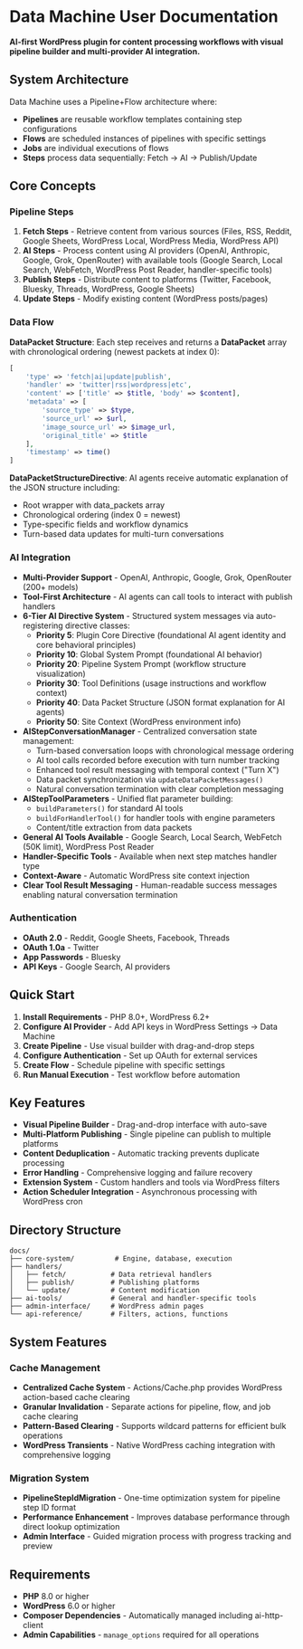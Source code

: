 # Data Machine User Documentation

**AI-first WordPress plugin for content processing workflows with visual pipeline builder and multi-provider AI integration.**

## System Architecture

Data Machine uses a Pipeline+Flow architecture where:

- **Pipelines** are reusable workflow templates containing step configurations
- **Flows** are scheduled instances of pipelines with specific settings  
- **Jobs** are individual executions of flows
- **Steps** process data sequentially: Fetch → AI → Publish/Update

## Core Concepts

### Pipeline Steps

1. **Fetch Steps** - Retrieve content from various sources (Files, RSS, Reddit, Google Sheets, WordPress Local, WordPress Media, WordPress API)
2. **AI Steps** - Process content using AI providers (OpenAI, Anthropic, Google, Grok, OpenRouter) with available tools (Google Search, Local Search, WebFetch, WordPress Post Reader, handler-specific tools)
3. **Publish Steps** - Distribute content to platforms (Twitter, Facebook, Bluesky, Threads, WordPress, Google Sheets)
4. **Update Steps** - Modify existing content (WordPress posts/pages)

### Data Flow

**DataPacket Structure**: Each step receives and returns a **DataPacket** array with chronological ordering (newest packets at index 0):

```php
[
    'type' => 'fetch|ai|update|publish',
    'handler' => 'twitter|rss|wordpress|etc',
    'content' => ['title' => $title, 'body' => $content],
    'metadata' => [
        'source_type' => $type,
        'source_url' => $url,
        'image_source_url' => $image_url,
        'original_title' => $title
    ],
    'timestamp' => time()
]
```

**DataPacketStructureDirective**: AI agents receive automatic explanation of the JSON structure including:
- Root wrapper with data_packets array
- Chronological ordering (index 0 = newest)
- Type-specific fields and workflow dynamics
- Turn-based data updates for multi-turn conversations

### AI Integration

- **Multi-Provider Support** - OpenAI, Anthropic, Google, Grok, OpenRouter (200+ models)
- **Tool-First Architecture** - AI agents can call tools to interact with publish handlers
- **6-Tier AI Directive System** - Structured system messages via auto-registering directive classes:
  - **Priority 5**: Plugin Core Directive (foundational AI agent identity and core behavioral principles)
  - **Priority 10**: Global System Prompt (foundational AI behavior)
  - **Priority 20**: Pipeline System Prompt (workflow structure visualization)
  - **Priority 30**: Tool Definitions (usage instructions and workflow context)
  - **Priority 40**: Data Packet Structure (JSON format explanation for AI agents)
  - **Priority 50**: Site Context (WordPress environment info)
- **AIStepConversationManager** - Centralized conversation state management:
  - Turn-based conversation loops with chronological message ordering
  - AI tool calls recorded before execution with turn number tracking
  - Enhanced tool result messaging with temporal context ("Turn X")
  - Data packet synchronization via `updateDataPacketMessages()`
  - Natural conversation termination with clear completion messaging
- **AIStepToolParameters** - Unified flat parameter building:
  - `buildParameters()` for standard AI tools
  - `buildForHandlerTool()` for handler tools with engine parameters
  - Content/title extraction from data packets
- **General AI Tools Available** - Google Search, Local Search, WebFetch (50K limit), WordPress Post Reader
- **Handler-Specific Tools** - Available when next step matches handler type
- **Context-Aware** - Automatic WordPress site context injection
- **Clear Tool Result Messaging** - Human-readable success messages enabling natural conversation termination

### Authentication

- **OAuth 2.0** - Reddit, Google Sheets, Facebook, Threads
- **OAuth 1.0a** - Twitter
- **App Passwords** - Bluesky
- **API Keys** - Google Search, AI providers

## Quick Start

1. **Install Requirements** - PHP 8.0+, WordPress 6.2+
2. **Configure AI Provider** - Add API keys in WordPress Settings → Data Machine
3. **Create Pipeline** - Use visual builder with drag-and-drop steps
4. **Configure Authentication** - Set up OAuth for external services
5. **Create Flow** - Schedule pipeline with specific settings
6. **Run Manual Execution** - Test workflow before automation

## Key Features

- **Visual Pipeline Builder** - Drag-and-drop interface with auto-save
- **Multi-Platform Publishing** - Single pipeline can publish to multiple platforms
- **Content Deduplication** - Automatic tracking prevents duplicate processing
- **Error Handling** - Comprehensive logging and failure recovery
- **Extension System** - Custom handlers and tools via WordPress filters
- **Action Scheduler Integration** - Asynchronous processing with WordPress cron

## Directory Structure

```
docs/
├── core-system/          # Engine, database, execution
├── handlers/
│   ├── fetch/           # Data retrieval handlers
│   ├── publish/         # Publishing platforms
│   └── update/          # Content modification
├── ai-tools/            # General and handler-specific tools
├── admin-interface/     # WordPress admin pages
└── api-reference/       # Filters, actions, functions
```

## System Features

### Cache Management
- **Centralized Cache System** - Actions/Cache.php provides WordPress action-based cache clearing
- **Granular Invalidation** - Separate actions for pipeline, flow, and job cache clearing
- **Pattern-Based Clearing** - Supports wildcard patterns for efficient bulk operations
- **WordPress Transients** - Native WordPress caching integration with comprehensive logging

### Migration System
- **PipelineStepIdMigration** - One-time optimization system for pipeline step ID format
- **Performance Enhancement** - Improves database performance through direct lookup optimization
- **Admin Interface** - Guided migration process with progress tracking and preview

## Requirements

- **PHP** 8.0 or higher
- **WordPress** 6.0 or higher
- **Composer Dependencies** - Automatically managed including ai-http-client
- **Admin Capabilities** - `manage_options` required for all operations